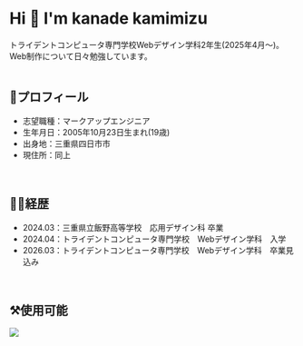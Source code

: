 # Hi 👋 I'm kanade kamimizu

<!--
**kanakanakan/kanakanakan** is a ✨ _special_ ✨ repository because its `README.md` (this file) appears on your GitHub profile.

Here are some ideas to get you started:

- 🔭 I’m currently working on ...
- 🌱 I’m currently learning ...
- 👯 I’m looking to collaborate on ...
- 🤔 I’m looking for help with ...
- 💬 Ask me about ...
- 📫 How to reach me: ...
- 😄 Pronouns: ...
- ⚡ Fun fact: ...
-->

トライデントコンピュータ専門学校Webデザイン学科2年生(2025年4月〜)。Web制作について日々勉強しています。
<br />
<br />
## 🌷プロフィール
- 志望職種：マークアップエンジニア
- 生年月日：2005年10月23日生まれ(19歳)
- 出身地：三重県四日市市
- 現住所：同上
<br />

## 🧑‍💻経歴
- 2024.03：三重県立飯野高等学校　応用デザイン科 卒業
- 2024.04：トライデントコンピュータ専門学校　Webデザイン学科　入学
- 2026.03：トライデントコンピュータ専門学校　Webデザイン学科　卒業見込み
<br />

## ⚒️使用可能
![](https://skillicons.dev/icons?i=html,css,js,scss,figma,ps,ai,vscode,wordpress)
